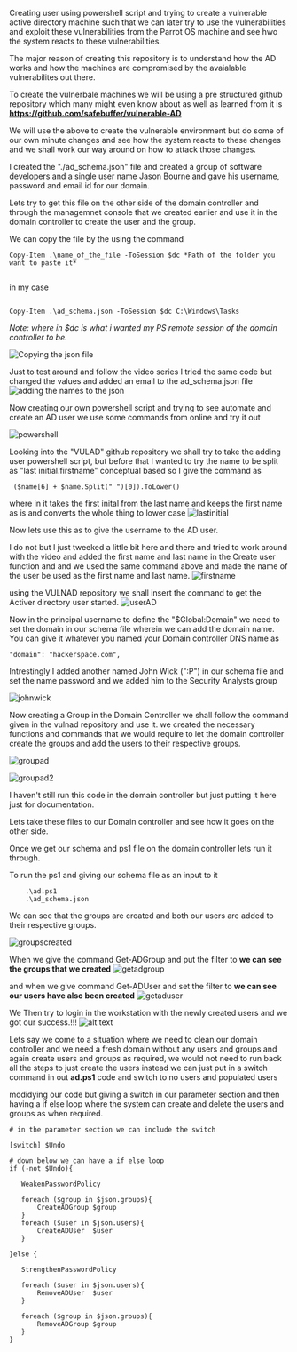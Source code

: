 Creating user using powershell script and trying to create a vulnerable active directory machine such that we can later try to use the vulnerabilities and exploit these vulnerabilities from the Parrot OS machine and see hwo the system reacts to these vulnerabilities. 

The major reason of creating this repository is to understand how the AD works and how the machines are compromised by the avaialable vulnerabilites out there. 

To create the vulnerbale machines we will be using a pre structured github repository which many might even know about as well as learned from it is **https://github.com/safebuffer/vulnerable-AD**

We will use the above to create the vulnerable environment but do some of our own minute changes and see how the system reacts to these changes and we shall work our way around on how to attack those changes.


I created the "./ad_schema.json" file and created a group of software developers and a single user name Jason Bourne and gave his username, password and email id for our domain. 

Lets try to get this file on the other side of the domain controller and through the managemnet console that we created earlier and use it in the domain controller to create the user and the group.

We can copy the file by the using the command 

```shell
Copy-Item .\name_of_the_file -ToSession $dc *Path of the folder you want to paste it*
 
 ```
 in my case

 ```shell

Copy-Item .\ad_schema.json -ToSession $dc C:\Windows\Tasks

```
*Note: where in $dc is what i wanted my PS remote session of the domain controller to be.*

![Copying the json file](./media/useradding.png)

Just to test around and follow the video series I tried the same code but changed the values and added an email to the ad_schema.json file
![adding the names to the json](./media/json.png)

Now creating our own powershell script and trying to see automate and create an AD user we use some commands from online and try it out 

![powershell](./media/powershell.png)

Looking into the "VULAD" github repository we shall try to take the adding user powershell script, but before that I wanted to try the name to be split as "last initial.firstname" conceptual based so I give the command as 

```shell
 ($name[6] + $name.Split(" ")[0]).ToLower()

 ```
 where in it takes the first inital from the last name and keeps the first name as is and converts the whole thing to lower case 
 ![lastinitial](./media/lastinitial.png)

 Now lets use this as to give the username to the AD user.

I do not but I just tweeked a little bit here and there and tried to work around with the video and added the first name and last name in the Create user function and and we used the same command above and made the name of the user be used as the first name and last name.
![firstname](./media/firstname.png)

using the VULNAD repository we shall insert the command to get the Activer directory user started.
![userAD](./media/userad.png)

Now in the principal username to define the "$Global:Domain" we need to set the domain in our schema file wherein we can add the domain name. You can give it whatever you named your Domain controller DNS name as

```shell
"domain": "hackerspace.com",
```
Intrestingly I added another named John Wick (":P") in our schema file and set the name password and we added him to the Security Analysts group

![johnwick](./media/johnwick.png)

Now creating a Group in the Domain Controller we shall follow the command given in the vulnad repository and use it. we created the necessary functions and commands that we would require to let the domain controller create the groups and add the users to their respective groups.

![groupad](./media/groupad.png)

![groupad2](./media/groupad2.png)

I haven't still run this code in the domain controller but just putting it here just for documentation.

Lets take these files to our Domain controller and see how it goes on the other side.

Once we get our schema and ps1 file on the domain controller lets run it through.

To run the ps1 and giving our schema file as an input to it 

```shell
    .\ad.ps1
    .\ad_schema.json
```
We can see that the groups are created and both our users are added to their respective groups.

![groupscreated](./media/groupscreated.png)

When we give the command Get-ADGroup and put the filter to **we can see the groups that we created**
![getadgroup](./media/getadgroup.png)

and when we give command Get-ADUser and set the filter to **we can see our users have also been created** 
![getaduser](./media/getaduser.png)
 
 We Then try to login in the workstation with the newly created users and we got our success.!!!
 ![alt text](./media/complete.png)





 Lets say we come to a situation where we need to clean our domain controller and we need a fresh domain without any users and groups and again create users and groups as required, we would not need to run back all the steps to just create the users instead we can just put in a switch command in out **ad.ps1** code and switch to no users and populated users

modidying our code but giving a switch in our parameter section and then having a if else loop where the system can create and delete the users and groups as when required.

 ```shell
# in the parameter section we can include the switch

[switch] $Undo 

# down below we can have a if else loop
if (-not $Undo){
    
    WeakenPasswordPolicy

    foreach ($group in $json.groups){
        CreateADGroup $group
    }
    foreach ($user in $json.users){
        CreateADUser  $user
    }

}else {
    
    StrengthenPasswordPolicy
    
    foreach ($user in $json.users){
        RemoveADUser  $user
    }

    foreach ($group in $json.groups){
        RemoveADGroup $group
    }
}
```


